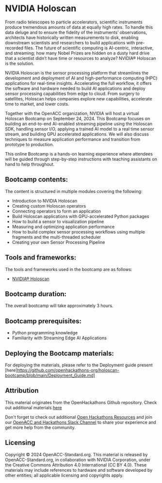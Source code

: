 # NVIDIA Holoscan

From radio telescopes to particle accelerators, scientific instruments produce tremendous amounts of data at equally high rates. To handle this data deluge and to ensure the fidelity of the instruments’ observations, architects have historically written measurements to disk, enabling downstream scientists and researchers to build applications with pre-recorded files. The future of scientific computing is AI-centric, interactive, and streaming; how many Nobel Prizes are hidden on a dusty hard drive that a scientist didn’t have time or resources to analyze? NVIDIA® Holoscan is the solution.

NVIDIA Holoscan is the sensor processing platform that streamlines the development and deployment of AI and high-performance computing (HPC) applications for real-time insights. Accelerating the full workflow, it offers the software and hardware needed to build AI applications and deploy sensor processing capabilities from edge to cloud. From surgery to satellites, Holoscan helps companies explore new capabilities, accelerate time to market, and lower costs.

Together with the OpenACC organization, NVIDIA will host a virtual Holoscan Bootcamp on September 24, 2024. This Bootcamp focuses on building an end-to-end AI-enabled streaming pipeline using the Holoscan SDK, handling sensor I/O, applying a trained AI model to a real time sensor stream, and building GPU accelerated applications. We will also discuss techniques to measure application performance and transition from prototype to production.

This online Bootcamp is a hands-on learning experience where attendees will be guided through step-by-step instructions with teaching assistants on hand to help throughout.


## Bootcamp contents:

The content is structured in multiple modules covering the following:

- Introduction to NVIDIA Holoscan
- Creating custom Holoscan operators
- Connecting operators to form an application
- Build Holoscan applications with GPU-accelerated Python packages
- How to build a sensor to visualization pipeline
- Measuring and optimizing application performance
- How to build complex sensor processing workflows using multiple fragments and the multi-threaded scheduler
- Creating your own Sensor Processing Pipeline

## Tools and frameworks:

The tools and frameworks used in the bootcamp are as follows:
- [NVIDIA® Holoscan]([https://developer.nvidia.com/holoscan-sdk])

## Bootcamp duration:

The overall bootcamp will take approximately 3 hours.

## Bootcamp prerequisites:

- Python programming knowledge
- Familiarity with Streaming Edge AI Applications

## Deploying the Bootcamp materials:

For deploying the materials, please refer to the Deployment guide present [here|https://github.com/openhackathons-org/holoscan-bootcamp/blob/main/Deployment_Guide.md]

## Attribution

This material originates from the OpenHackathons Github repository. Check out additional materials [here](https://github.com/openhackathons-org)

Don't forget to check out additional [Open Hackathons Resources](https://www.openhackathons.org/s/technical-resources) and join our [OpenACC and Hackathons Slack Channel](https://www.openacc.org/community#slack) to share your experience and get more help from the community.

## Licensing

Copyright © 2024 OpenACC-Standard.org. This material is released by OpenACC-Standard.org, in collaboration with NVIDIA Corporation, under the Creative Commons Attribution 4.0 International (CC BY 4.0). These materials may include references to hardware and software developed by other entities; all applicable licensing and copyrights apply.